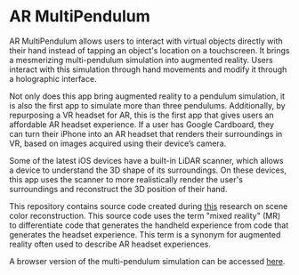 # AR MultiPendulum

AR MultiPendulum allows users to interact with virtual objects directly with their hand instead of tapping an object's location on a touchscreen. It brings a mesmerizing multi-pendulum simulation into augmented reality. Users interact with this simulation through hand movements and modify it through a holographic interface.

Not only does this app bring augmented reality to a pendulum simulation, it is also the first app to simulate more than three pendulums. Additionally, by repurposing a VR headset for AR, this is the first app that gives users an affordable AR headset experience. If a user has Google Cardboard, they can turn their iPhone into an AR headset that renders their surroundings in VR, based on images acquired using their device’s camera.

Some of the latest iOS devices have a built-in LiDAR scanner, which allows a device to understand the 3D shape of its surroundings. On these devices, this app uses the scanner to more realistically render the user's surroundings and reconstruct the 3D position of their hand.

This repository contains source code created during [this](https://github.com/philipturner/scene-color-reconstruction) research on scene color reconstruction. This source code uses the term "mixed reality" (MR) to differentiate code that generates the handheld experience from code that generates the headset experience. This term is a synonym for augmented reality often used to describe AR headset experiences.

A browser version of the multi-pendulum simulation can be accessed [here](https://github.com/philipturner/multipendulum).
